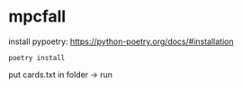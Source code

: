 # mpcfall

install pypoetry: https://python-poetry.org/docs/#installation

```
poetry install
```

put cards.txt in folder -> run

